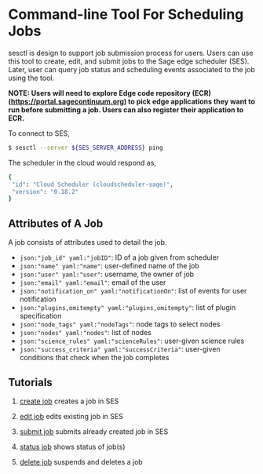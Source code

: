 # Command-line Tool For Scheduling Jobs
sesctl is design to support job submission process for users. Users can use this tool to create, edit, and submit jobs to the Sage edge scheduler (SES). Later, user can query job status and scheduling events associated to the job using the tool.

__NOTE: Users will need to explore Edge code repository (ECR) (https://portal.sagecontinuum.org) to pick edge applications they want to run before submitting a job. Users can also register their application to ECR.__

To connect to SES,
```bash
$ sesctl --server ${SES_SERVER_ADDRESS} ping
```

The scheduler in the cloud would respond as,
```bash
{
 "id": "Cloud Scheduler (cloudscheduler-sage)",
 "version": "0.18.2"
}
```

## Attributes of A Job
A job consists of attributes used to detail the job.

- `json:"job_id" yaml:"jobID"`: ID of a job given from scheduler 
- `json:"name" yaml:"name"`: user-defined name of the job
- `json:"user" yaml:"user"`: username, the owner of job
- `json:"email" yaml:"email"`: email of the user
- `json:"notification_on" yaml:"notificationOn"`: list of events for user notification
- `json:"plugins,omitempty" yaml:"plugins,omitempty"`: list of plugin specification
- `json:"node_tags" yaml:"nodeTags"`: node tags to select nodes
- `json:"nodes" yaml:"nodes"`: list of nodes
- `json:"science_rules" yaml:"scienceRules"`: user-given science rules
- `json:"success_criteria" yaml:"successCriteria"`: user-given conditions that check when the job completes

## Tutorials

1. [create job](tutorial_createjob.md) creates a job in SES

2. [edit job](tutorial_editjob.md) edits existing job in SES

2. [submit job](tutorial_submitjob.md) submits already created job in SES

3. [status job](tutorial_statjob.md) shows status of job(s)

4. [delete job](tutorial_deletejob.md) suspends and deletes a job